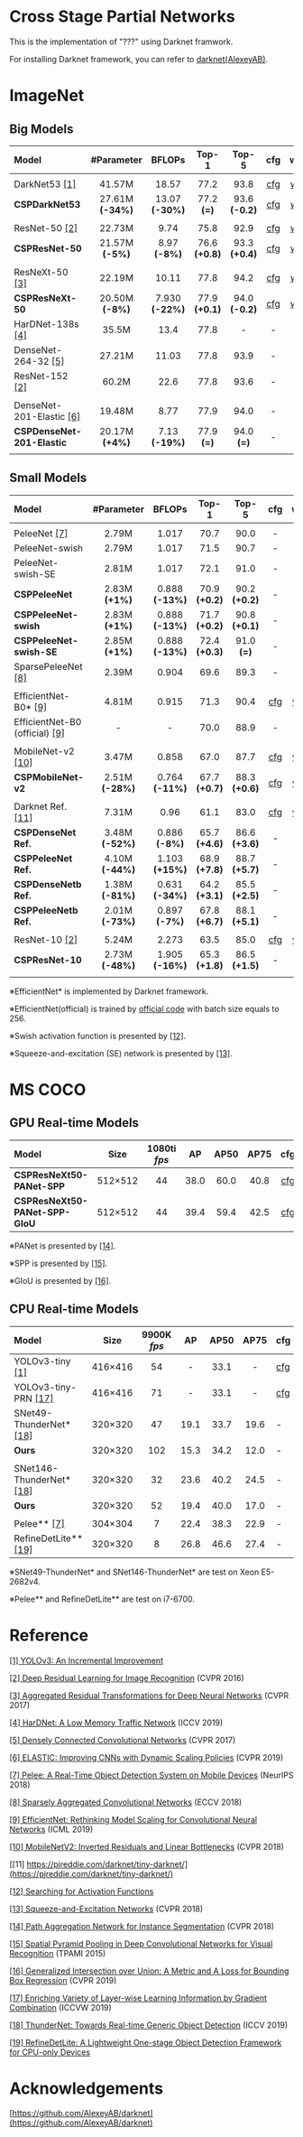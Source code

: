 # Cross Stage Partial Networks
This is the implementation of "???" using Darknet framwork.

For installing Darknet framework, you can refer to [darknet(AlexeyAB)](https://github.com/AlexeyAB/darknet).

# ImageNet

## Big Models

| Model | #Parameter | BFLOPs | Top-1 | Top-5 | cfg | weight |
| :---- | :--------: | :----: | :---: | :---: | :-: | :----: |
|  |  |  |  |  |
| DarkNet53 [[1]](https://arxiv.org/abs/1804.02767) | 41.57M | 18.57 | 77.2 | 93.8 | [cfg](https://github.com/WongKinYiu/CrossStagePartialNetworks/blob/master/cfg/darknet53.cfg) | [weight](https://pjreddie.com/media/files/darknet53.weights) |
| **CSPDarkNet53** | 27.61M **(-34%)** | 13.07 **(-30%)** | 77.2 **(=)** | 93.6 **(-0.2)** | [cfg](https://github.com/WongKinYiu/CrossStagePartialNetworks/blob/master/cfg/csdarknet53.cfg) | [weight](https://drive.google.com/open?id=1dZJIxngmFpQJvsa6y7XADfSxkXCjJTzp) |
|  |  |  |  |  |
| ResNet-50 [[2]](https://arxiv.org/abs/1512.03385) | 22.73M | 9.74 | 75.8 | 92.9 | [cfg](https://github.com/WongKinYiu/CrossStagePartialNetworks/blob/master/cfg/resnet50.cfg) | [weight](https://pjreddie.com/media/files/resnet50.weights) |
| **CSPResNet-50** | 21.57M **(-5%)** | 8.97 **(-8%)** | 76.6 **(+0.8)** | 93.3 **(+0.4)** | [cfg](https://github.com/WongKinYiu/CrossStagePartialNetworks/blob/master/cfg/csresnet50.cfg) | [weight](https://drive.google.com/open?id=1pNU6DctLlf3mnJI-opZL6kCx_hSNsEKj) |
|  |  |  |  |  |
| ResNeXt-50 [[3]](https://arxiv.org/abs/1611.05431) | 22.19M | 10.11 | 77.8 | 94.2 | [cfg](https://github.com/WongKinYiu/CrossStagePartialNetworks/blob/master/cfg/resnext50.cfg) | [weight](https://pjreddie.com/media/files/resnext50.weights) |
| **CSPResNeXt-50** | 20.50M **(-8%)** | 7.930 **(-22%)** | 77.9 **(+0.1)** | 94.0 **(-0.2)** | [cfg](https://github.com/WongKinYiu/CrossStagePartialNetworks/blob/master/cfg/csresnext50.cfg) | [weight](https://drive.google.com/open?id=1IxKu5lAYCo4UpzAl5pOBIDAvC843vjn1) |
| HarDNet-138s [[4]](https://arxiv.org/abs/1909.00948) | 35.5M | 13.4 | 77.8 | - | - | - |
| DenseNet-264-32 [[5]](https://arxiv.org/abs/1608.06993) | 27.21M | 11.03 | 77.8 | 93.9 | - | - |
| ResNet-152 [[2]](https://arxiv.org/abs/1512.03385) | 60.2M | 22.6 | 77.8 | 93.6 | - | - |
|  |  |  |  |  |
| DenseNet-201-Elastic [[6]](https://arxiv.org/abs/1812.05262) | 19.48M | 8.77 | 77.9 | 94.0 | - | - |
| **CSPDenseNet-201-Elastic** | 20.17M **(+4%)** | 7.13 **(-19%)** | 77.9 **(=)** | 94.0 **(=)** | - | - |
|  |  |  |  |  |



## Small Models

| Model | #Parameter | BFLOPs | Top-1 | Top-5 | cfg | weight |
| :---- | :--------: | :----: | :---: | :---: | :-: | :----: |
|  |  |  |  |  |
| PeleeNet [[7]](https://arxiv.org/abs/1804.06882) | 2.79M | 1.017 | 70.7 | 90.0 | - | - |
| PeleeNet-swish | 2.79M | 1.017 | 71.5 | 90.7 | - | - |
| PeleeNet-swish-SE | 2.81M | 1.017 | 72.1 | 91.0 | - | - |
| **CSPPeleeNet** | 2.83M **(+1%)** | 0.888 **(-13%)** | 70.9 **(+0.2)** | 90.2 **(+0.2)** | - | - |
| **CSPPeleeNet-swish** | 2.83M **(+1%)** | 0.888 **(-13%)** | 71.7 **(+0.2)** | 90.8 **(+0.1)** | - | - |
| **CSPPeleeNet-swish-SE** | 2.85M **(+1%)** | 0.888 **(-13%)** | 72.4 **(+0.3)** | 91.0 **(=)** | - | - |
| SparsePeleeNet [[8]](https://arxiv.org/abs/1801.05895) | 2.39M | 0.904 | 69.6 | 89.3 | - | - |
|  |  |  |  |  |
| EfficientNet-B0* [[9]](https://arxiv.org/abs/1905.11946) | 4.81M | 0.915 | 71.3 | 90.4 | [cfg](https://github.com/WongKinYiu/CrossStagePartialNetworks/blob/master/cfg/enetb0.cfg) | [weight](https://github.com/WongKinYiu/CrossStagePartialNetworks/blob/master/weight/enetb0_final.weights) |
| EfficientNet-B0 (official) [[9]](https://arxiv.org/abs/1905.11946) | - | - | 70.0 | 88.9 | - | - |
|  |  |  |  |  |
| MobileNet-v2 [[10]](https://arxiv.org/abs/1801.04381) | 3.47M | 0.858 | 67.0 | 87.7 | [cfg](https://github.com/WongKinYiu/CrossStagePartialNetworks/blob/master/cfg/mobilenet-v2.cfg) | [weight](https://drive.google.com/file/d/1lW87XQtZIYKIqu8DHvJwBUupJBh4Zpdl/view?usp=sharing) |
| **CSPMobileNet-v2** | 2.51M **(-28%)** | 0.764 **(-11%)** | 67.7 **(+0.7)** | 88.3 **(+0.6)** | [cfg](https://github.com/WongKinYiu/CrossStagePartialNetworks/blob/master/cfg/csmobilenet-v2.cfg) | [weight](https://github.com/WongKinYiu/CrossStagePartialNetworks/blob/master/weight/csmobilenet-v2_final.weights) |
|  |  |  |  |  |
| Darknet Ref. [[11]](https://pjreddie.com/darknet/tiny-darknet/) | 7.31M | 0.96 | 61.1 | 83.0 | [cfg](https://github.com/WongKinYiu/CrossStagePartialNetworks/blob/master/cfg/darknet.cfg) | [weight](https://pjreddie.com/media/files/darknet.weights) |
| **CSPDenseNet Ref.** | 3.48M **(-52%)** | 0.886 **(-8%)** | 65.7 **(+4.6)** | 86.6 **(+3.6)** | - | - |
| **CSPPeleeNet Ref.** | 4.10M **(-44%)** | 1.103 **(+15%)** | 68.9 **(+7.8)** | 88.7 **(+5.7)** | - | - |
| **CSPDenseNetb Ref.** | 1.38M **(-81%)** | 0.631 **(-34%)** | 64.2 **(+3.1)** | 85.5 **(+2.5)** | - | - |
| **CSPPeleeNetb Ref.** | 2.01M **(-73%)** | 0.897 **(-7%)** | 67.8 **(+6.7)** | 88.1 **(+5.1)** | - | - |
|  |  |  |  |  |
| ResNet-10 [[2]](https://arxiv.org/abs/1512.03385) | 5.24M | 2.273 | 63.5 | 85.0 | [cfg](https://github.com/WongKinYiu/CrossStagePartialNetworks/blob/master/cfg/resnet10.cfg) | [weight](https://github.com/WongKinYiu/CrossStagePartialNetworks/blob/master/weight/resnet10_final.weights) |
| **CSPResNet-10** | 2.73M **(-48%)** | 1.905 **(-16%)** | 65.3 **(+1.8)** | 86.5 **(+1.5)** | - | - |
|  |  |  |  |  |

※EfficientNet* is implemented by Darknet framework.

※EfficientNet(official) is trained by [official code](https://github.com/tensorflow/tpu/tree/master/models/official/efficientnet) with batch size equals to 256.

※Swish activation function is presented by [[12]](https://arxiv.org/abs/1710.05941).

※Squeeze-and-excitation (SE) network is presented by [[13]](https://arxiv.org/abs/1709.01507).

# MS COCO

## GPU Real-time Models

| Model | Size | 1080ti *fps* |  AP  | AP50 | AP75 | cfg | weight |
| :---- | :--: | :----------: | :--: | :--: | :--: | :-: | :----: |
| **CSPResNeXt50-PANet-SPP** | 512×512 | 44 | 38.0 | 60.0 | 40.8 | [cfg](https://github.com/WongKinYiu/CrossStagePartialNetworks/blob/master/cfg/csresnext50-panet-spp.cfg) | [weight](https://drive.google.com/open?id=1Y6vJQf-Vu9O0tB10IUYNttktA-DLp5T1) |
| **CSPResNeXt50-PANet-SPP-GIoU** | 512×512 | 44 | 39.4 | 59.4 | 42.5 | [cfg](https://github.com/WongKinYiu/CrossStagePartialNetworks/blob/master/cfg/csresnext50-panet-spp.cfg) | [weight](https://drive.google.com/open?id=1idBDUSLbP7v4lc9ivkvlnxYk96PdS5hr) |

※PANet is presented by [[14]](https://arxiv.org/abs/1803.01534).

※SPP is presented by [[15]](https://arxiv.org/abs/1406.4729).

※GIoU is presented by [[16]](https://arxiv.org/abs/1902.09630).

## CPU Real-time Models

| Model | Size | 9900K *fps* |  AP  | AP50 | AP75 | cfg | weight |
| :---- | :--: | :----------: | :--: | :--: | :--: | - | - |
| YOLOv3-tiny [[1]](https://arxiv.org/abs/1804.02767) | 416×416 | 54 | - | 33.1 | - | [cfg](https://github.com/WongKinYiu/PartialResidualNetworks/blob/master/cfg/yolov3-tiny.cfg) | [weight](https://pjreddie.com/media/files/yolov3-tiny.weights) |
| YOLOv3-tiny-PRN [[17]](http://openaccess.thecvf.com/content_ICCVW_2019/papers/LPCV/Wang_Enriching_Variety_of_Layer-Wise_Learning_Information_by_Gradient_Combination_ICCVW_2019_paper.pdf) | 416×416 | 71 | - | 33.1 | - | [cfg](https://github.com/WongKinYiu/PartialResidualNetworks/blob/master/cfg/yolov3-tiny-prn.cfg) | [weight](https://github.com/WongKinYiu/PartialResidualNetworks/blob/master/model/yolov3-tiny-prn.weights) |
| SNet49-ThunderNet* [[18]](https://arxiv.org/abs/1903.11752) | 320×320 | 47 | 19.1 | 33.7 | 19.6 | - | - |
| **Ours** | 320×320 | 102 | 15.3 | 34.2 | 12.0 | - | - |
|  |  |  |  |  |  |  |  |
| SNet146-ThunderNet* [[18]](https://arxiv.org/abs/1903.11752) | 320×320 | 32 | 23.6 | 40.2 | 24.5 | - | - |
| **Ours** | 320×320 | 52 | 19.4 | 40.0 | 17.0 | - | - |
|  |  |  |  |  |  |  |  |
| Pelee** [[7]](https://arxiv.org/abs/1804.06882) | 304×304 | 7 | 22.4 | 38.3 | 22.9 | - | - | 
| RefineDetLite** [[19]](https://arxiv.org/abs/1911.08855) | 320×320 | 8 | 26.8 | 46.6 | 27.4 | - | - |

※SNet49-ThunderNet* and SNet146-ThunderNet* are test on Xeon E5-2682v4.

※Pelee** and RefineDetLite** are test on i7-6700.

# Reference

[[1] YOLOv3: An Incremental Improvement](https://arxiv.org/abs/1804.02767)

[[2] Deep Residual Learning for Image Recognition](https://arxiv.org/abs/1512.03385) (CVPR 2016)

[[3] Aggregated Residual Transformations for Deep Neural Networks](https://arxiv.org/abs/1611.05431) (CVPR 2017)

[[4] HarDNet: A Low Memory Traffic Network](https://arxiv.org/abs/1909.00948) (ICCV 2019)

[[5] Densely Connected Convolutional Networks](https://arxiv.org/abs/1608.06993) (CVPR 2017)

[[6] ELASTIC: Improving CNNs with Dynamic Scaling Policies](https://arxiv.org/abs/1812.05262) (CVPR 2019)

[[7] Pelee: A Real-Time Object Detection System on Mobile Devices](https://arxiv.org/abs/1804.06882) (NeurIPS 2018)

[[8] Sparsely Aggregated Convolutional Networks](https://arxiv.org/abs/1801.05895) (ECCV 2018)

[[9] EfficientNet: Rethinking Model Scaling for Convolutional Neural Networks](https://arxiv.org/abs/1905.11946) (ICML 2019)

[[10] MobileNetV2: Inverted Residuals and Linear Bottlenecks](https://arxiv.org/abs/1801.04381) (CVPR 2018)

[[11] https://pjreddie.com/darknet/tiny-darknet/](https://pjreddie.com/darknet/tiny-darknet/)

[[12] Searching for Activation Functions](https://arxiv.org/abs/1710.05941)

[[13] Squeeze-and-Excitation Networks](https://arxiv.org/abs/1709.01507) (CVPR 2018)

[[14] Path Aggregation Network for Instance Segmentation](https://arxiv.org/abs/1803.01534) (CVPR 2018)

[[15] Spatial Pyramid Pooling in Deep Convolutional Networks for Visual Recognition](https://arxiv.org/abs/1406.4729) (TPAMI 2015)

[[16] Generalized Intersection over Union: A Metric and A Loss for Bounding Box Regression](https://arxiv.org/abs/1902.09630) (CVPR 2019)

[[17] Enriching Variety of Layer-wise Learning Information by Gradient Combination](http://openaccess.thecvf.com/content_ICCVW_2019/papers/LPCV/Wang_Enriching_Variety_of_Layer-Wise_Learning_Information_by_Gradient_Combination_ICCVW_2019_paper.pdf) (ICCVW 2019)

[[18] ThunderNet: Towards Real-time Generic Object Detection](https://arxiv.org/abs/1903.11752) (ICCV 2019)

[[19] RefineDetLite: A Lightweight One-stage Object Detection Framework for CPU-only Devices](https://arxiv.org/abs/1911.08855)

# Acknowledgements
[https://github.com/AlexeyAB/darknet](https://github.com/AlexeyAB/darknet)
